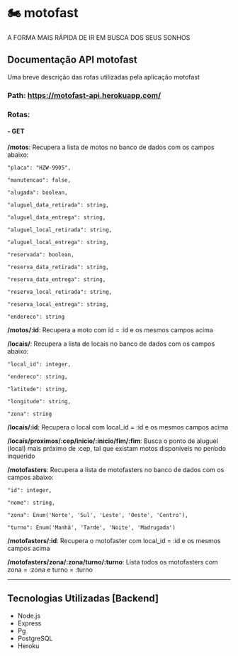# 🏍️ motofast

A FORMA MAIS RÁPIDA DE IR EM BUSCA DOS SEUS SONHOS

## Documentação API motofast

Uma breve descrição das rotas utilizadas pela aplicação motofast

### Path: https://motofast-api.herokuapp.com/

### Rotas:

#### - GET

**/motos**: Recupera a lista de motos no banco de dados com os campos abaixo:

    "placa": "HZW-9905",

    "manutencao": false,

    "alugada": boolean,

    "aluguel_data_retirada": string,
    
    "aluguel_data_entrega": string,
    
    "aluguel_local_retirada": string,
    
    "aluguel_local_entrega": string,
    
    "reservada": boolean,
    
    "reserva_data_retirada": string,
    
    "reserva_data_entrega": string,
    
    "reserva_local_retirada": string,
    
    "reserva_local_entrega": string,
    
    "endereco": string
    
**/motos/:id**: Recupera a moto com id = :id e os mesmos campos acima

**/locais/**: Recupera a lista de locais no banco de dados com os campos abaixo:

    "local_id": integer,
    
    "endereco": string,
    
    "latitude": string,
    
    "longitude": string,
    
    "zona": string
    
**/locais/:id**: Recupera o local com local_id = :id e os mesmos campos acima

**/locais/proximos/:cep/inicio/:inicio/fim/:fim**: Busca o ponto de aluguel (local) mais próximo de :cep, tal que existam motos disponíveis no período inquerido

**/motofasters**: Recupera a lista de motofasters no banco de dados com os campos abaixo:

    "id": integer,
    
    "nome": string,
    
    "zona": Enum('Norte', 'Sul', 'Leste', 'Oeste', 'Centro'),
    
    "turno": Enum('Manhã', 'Tarde', 'Noite', 'Madrugada')

**/motofasters/:id**: Recupera o motofaster com local_id = :id e os mesmos campos acima

**/motofasters/zona/:zona/turno/:turno**: Lista todos os motofasters com zona = :zona e turno = :turno

<hr>

## Tecnologias Utilizadas [Backend]

* Node.js
* Express
* Pg
* PostgreSQL
* Heroku
